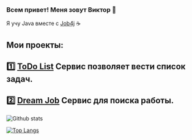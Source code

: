 ### Всем привет! Меня зовут Виктор 👋
Я учу Java вместе с [Job4j](https://job4j.ru/) :coffee:

## Мои проекты:
:one: [ToDo List](https://github.com/xocer/job4j_todo) Сервис позволяет вести список задач.
-
:two: [Dream Job](https://github.com/xocer/job4j_dreamjob) Сервис для поиска работы.
-
![Github stats](https://github-readme-stats.vercel.app/api?username=xocer&hide=stars,prs,issues,contribs)

[![Top Langs](https://github-readme-stats.vercel.app/api/top-langs/?username=xocer&layout=compact)](https://github.com/ShamRail/github-readme-stats)
<!--
**xocer/xocer** is a ✨ _special_ ✨ repository because its `README.md` (this file) appears on your GitHub profile.

Here are some ideas to get you started:

- 🔭 I’m currently working on ...
- 🌱 I’m currently learning ...
- 👯 I’m looking to collaborate on ...
- 🤔 I’m looking for help with ...
- 💬 Ask me about ...
- 📫 How to reach me: ...
- 😄 Pronouns: ...
- ⚡ Fun fact: ...
-->
